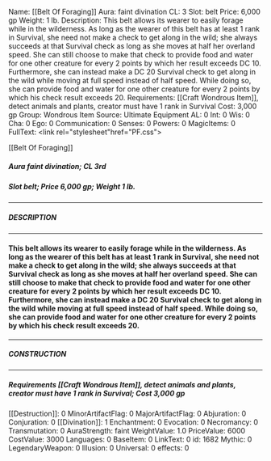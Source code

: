 Name: [[Belt Of Foraging]]
Aura: faint divination
CL: 3
Slot: belt
Price: 6,000 gp
Weight: 1 lb.
Description: This belt allows its wearer to easily forage while in the wilderness. As long as the wearer of this belt has at least 1 rank in Survival, she need not make a check to get along in the wild; she always succeeds at that Survival check as long as she moves at half her overland speed. She can still choose to make that check to provide food and water for one other creature for every 2 points by which her result exceeds DC 10. Furthermore, she can instead make a DC 20 Survival check to get along in the wild while moving at full speed instead of half speed. While doing so, she can provide food and water for one other creature for every 2 points by which his check result exceeds 20.
Requirements: [[Craft Wondrous Item]], detect animals and plants, creator must have 1 rank in Survival
Cost: 3,000 gp
Group: Wondrous Item
Source: Ultimate Equipment
AL: 0
Int: 0
Wis: 0
Cha: 0
Ego: 0
Communication: 0
Senses: 0
Powers: 0
MagicItems: 0
FullText: <link rel="stylesheet"href="PF.css"><div class="heading"><p class="alignleft">[[Belt Of Foraging]]</p><div style="clear: both;"></div></div><div><h5><b>Aura </b>faint divination; <b>CL </b>3rd</h5><h5><b>Slot </b>belt; <b>Price </b>6,000 gp; <b>Weight </b>1 lb.</h5></div><hr/><div><h5><b>DESCRIPTION</b></h5></div><hr/><div><h4><p>This belt allows its wearer to easily forage while in the wilderness. As long as the wearer of this belt has at least 1 rank in Survival, she need not make a check to get along in the wild; she always succeeds at that Survival check as long as she moves at half her overland speed. She can still choose to make that check to provide food and water for one other creature for every 2 points by which her result exceeds DC 10. Furthermore, she can instead make a DC 20 Survival check to get along in the wild while moving at full speed instead of half speed. While doing so, she can provide food and water for one other creature for every 2 points by which his check result exceeds 20.</p></h4></div><hr/><div><h5><b>CONSTRUCTION</b></h5></div><hr/><div><h5><b>Requirements </b>[[Craft Wondrous Item]], <i>detect animals and plants</i>, creator must have 1 rank in Survival; <b>Cost </b>3,000 gp</h5></div>
[[Destruction]]: 0
MinorArtifactFlag: 0
MajorArtifactFlag: 0
Abjuration: 0
Conjuration: 0
[[Divination]]: 1
Enchantment: 0
Evocation: 0
Necromancy: 0
Transmutation: 0
AuraStrength: faint
WeightValue: 1.0
PriceValue: 6000
CostValue: 3000
Languages: 0
BaseItem: 0
LinkText: 0
id: 1682
Mythic: 0
LegendaryWeapon: 0
Illusion: 0
Universal: 0
effects: 0
